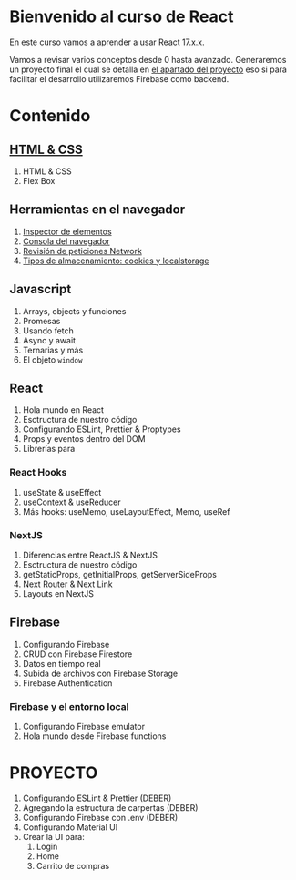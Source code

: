 # Bienvenido al curso de React

En este curso vamos a aprender a usar React 17.x.x. 

Vamos a revisar varios conceptos desde 0 hasta avanzado. Generaremos un proyecto final el cual se detalla en [el apartado del proyecto](#proyecto) eso si para facilitar el desarrollo utilizaremos Firebase como backend.

# **Contenido** 

## [HTML & CSS](docs/1%20HTML%20&%20CSS/flexbox.md)
1. HTML & CSS
2. Flex Box

## Herramientas en el navegador
1. [Inspector de elementos](docs/2%20Herramientas%20en%20el%20navegador/herramientas.md)
2. [Consola del navegador]((docs/2%20Herramientas%20en%20el%20navegador/herramientas.md))
3. [Revisión de peticiones Network](docs/2%20Herramientas%20en%20el%20navegador/herramientas.md)
4. [Tipos de almacenamiento: cookies y localstorage](docs/2%20Herramientas%20en%20el%20navegador/Tipos%20de%20almacenamiento.md)
   
## Javascript
1. Arrays, objects y funciones
2. Promesas
3. Usando fetch
4. Async y await
5. Ternarias y más
6. El objeto `window`

## React 
1. Hola mundo en React
2. Esctructura de nuestro código
3. Configurando ESLint, Prettier & Proptypes
4. Props y eventos dentro del DOM
5. Librerías para 

### React Hooks
1. useState & useEffect
2. useContext & useReducer
3. Más hooks: useMemo, useLayoutEffect, Memo, useRef

### NextJS
1. Diferencias entre ReactJS & NextJS
2. Esctructura de nuestro código
3. getStaticProps, getInitialProps,  getServerSideProps
4. Next Router & Next Link
5. Layouts en NextJS
  
## Firebase
1. Configurando Firebase 
2. CRUD con Firebase Firestore
3. Datos en tiempo real
4. Subida de archivos con Firebase Storage
5. Firebase Authentication


### Firebase y el entorno local 
1. Configurando Firebase emulator 
2. Hola mundo desde Firebase functions

# **PROYECTO**
1. Configurando ESLint & Prettier (DEBER)
2. Agregando la estructura de carpertas (DEBER)
3. Configurando Firebase con .env (DEBER)
4. Configurando Material UI 
5. Crear la UI para:
   1. Login
   2. Home 
   3. Carrito de compras